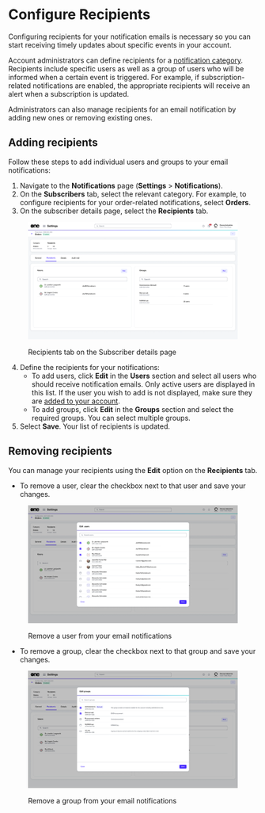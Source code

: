 # Configure Recipients

Configuring recipients for your notification emails is necessary so you can start receiving timely updates about specific events in your account.&#x20;

Account administrators can define recipients for a [notification category](./#notification_types). Recipients include specific users as well as a group of users who will be informed when a certain event is triggered. For example, if subscription-related notifications are enabled, the appropriate recipients will receive an alert when a subscription is updated.&#x20;

Administrators can also manage recipients for an email notification by adding new ones or removing existing ones.

## Adding recipients

Follow these steps to add individual users and groups to your email notifications:

1. Navigate to the **Notifications** page (**Settings** > **Notifications**).&#x20;
2. On the **Subscribers** tab, select the relevant category. For example, to configure recipients for your order-related notifications, select **Orders**.
3. On the subscriber details page, select the **Recipients** tab.

<figure><img src="../../../.gitbook/assets/notifications_subscribers_details.png" alt=""><figcaption><p>Recipients tab on the Subscriber details page</p></figcaption></figure>

4. Define the recipients for your notifications:
   * To add users, click **Edit** in the **Users** section and select all users who should receive notification emails. Only active users are displayed in this list. If the user you wish to add is not displayed, make sure they are [added to your account](../users/add-new-users.md).
   * To add groups, click **Edit** in the **Groups** section and select the required groups. You can select multiple groups.&#x20;
5. Select **Save**. Your list of recipients is updated.&#x20;

## Removing recipients

You can manage your recipients using the **Edit** option on the **Recipients** tab.

* To remove a user, clear the checkbox next to that user and save your changes.

<figure><img src="../../../.gitbook/assets/notifications_edit_users.png" alt=""><figcaption><p>Remove a user from your email notifications</p></figcaption></figure>

* To remove a group, clear the checkbox next to that group and save your changes.

<figure><img src="../../../.gitbook/assets/notification_edit_groups.png" alt=""><figcaption><p>Remove a group from your email notifications</p></figcaption></figure>
